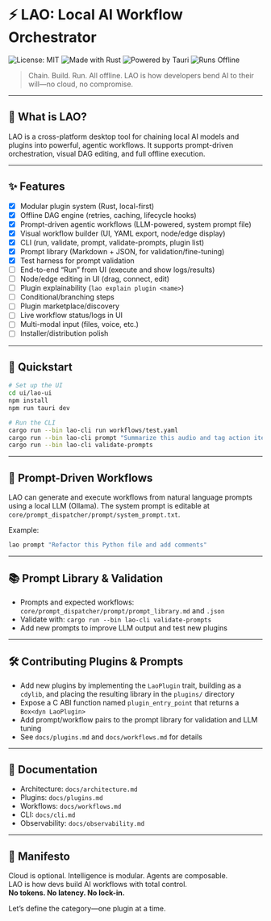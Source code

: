 # ⚡️ LAO: Local AI Workflow Orchestrator

![License: MIT](https://img.shields.io/badge/License-MIT-yellow.svg)
![Made with Rust](https://img.shields.io/badge/Made%20with-Rust-orange?logo=rust)
![Powered by Tauri](https://img.shields.io/badge/Powered%20by-Tauri-blueviolet?logo=tauri)
![Runs Offline](https://img.shields.io/badge/Runs-Offline-success?logo=powerbi&logoColor=white)

> Chain. Build. Run. All offline.
> LAO is how developers bend AI to their will—no cloud, no compromise.

---

## 🧠 What is LAO?

LAO is a cross-platform desktop tool for chaining local AI models and plugins into powerful, agentic workflows. It supports prompt-driven orchestration, visual DAG editing, and full offline execution.

---

## ✨ Features

- [x] Modular plugin system (Rust, local-first)
- [x] Offline DAG engine (retries, caching, lifecycle hooks)
- [x] Prompt-driven agentic workflows (LLM-powered, system prompt file)
- [x] Visual workflow builder (UI, YAML export, node/edge display)
- [x] CLI (run, validate, prompt, validate-prompts, plugin list)
- [x] Prompt library (Markdown + JSON, for validation/fine-tuning)
- [x] Test harness for prompt validation
- [ ] End-to-end “Run” from UI (execute and show logs/results)
- [ ] Node/edge editing in UI (drag, connect, edit)
- [ ] Plugin explainability (`lao explain plugin <name>`)
- [ ] Conditional/branching steps
- [ ] Plugin marketplace/discovery
- [ ] Live workflow status/logs in UI
- [ ] Multi-modal input (files, voice, etc.)
- [ ] Installer/distribution polish

---

## 🚀 Quickstart

```sh
# Set up the UI
cd ui/lao-ui
npm install
npm run tauri dev

# Run the CLI
cargo run --bin lao-cli run workflows/test.yaml
cargo run --bin lao-cli prompt "Summarize this audio and tag action items"
cargo run --bin lao-cli validate-prompts
```

---

## 🧩 Prompt-Driven Workflows

LAO can generate and execute workflows from natural language prompts using a local LLM (Ollama). The system prompt is editable at `core/prompt_dispatcher/prompt/system_prompt.txt`.

Example:
```bash
lao prompt "Refactor this Python file and add comments"
```

---

## 📚 Prompt Library & Validation

- Prompts and expected workflows: `core/prompt_dispatcher/prompt/prompt_library.md` and `.json`
- Validate with: `cargo run --bin lao-cli validate-prompts`
- Add new prompts to improve LLM output and test new plugins

---

## 🛠️ Contributing Plugins & Prompts
- Add new plugins by implementing the `LaoPlugin` trait, building as a `cdylib`, and placing the resulting library in the `plugins/` directory
- Expose a C ABI function named `plugin_entry_point` that returns a `Box<dyn LaoPlugin>`
- Add prompt/workflow pairs to the prompt library for validation and LLM tuning
- See `docs/plugins.md` and `docs/workflows.md` for details

---

## 📄 Documentation
- Architecture: `docs/architecture.md`
- Plugins: `docs/plugins.md`
- Workflows: `docs/workflows.md`
- CLI: `docs/cli.md`
- Observability: `docs/observability.md`

---

## 🌌 Manifesto
Cloud is optional. Intelligence is modular. Agents are composable.  
LAO is how devs build AI workflows with total control.  
**No tokens. No latency. No lock-in.**

Let’s define the category—one plugin at a time.